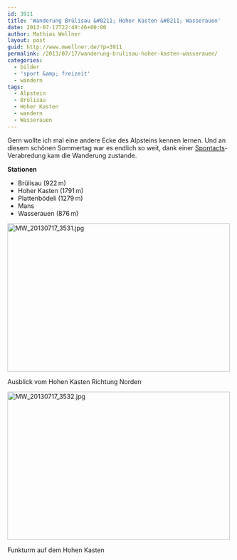 ```yaml
---
id: 3911
title: 'Wanderung Brülisau &#8211; Hoher Kasten &#8211; Wasserauen'
date: 2013-07-17T22:49:46+00:00
author: Mathias Wellner
layout: post
guid: http://www.mwellner.de/?p=3911
permalink: /2013/07/17/wanderung-brulisau-hoher-kasten-wasserauen/
categories:
  - bilder
  - 'sport &amp; freizeit'
  - wandern
tags:
  - Alpstein
  - Brülisau
  - Hoher Kasten
  - wandern
  - Wasserauen
---
```

Gern wollte ich mal eine andere Ecke des Alpsteins kennen lernen. Und an diesem schönen Sommertag war es endlich so weit, dank einer [Spontacts](http://www.spontacts.com)-Verabredung kam die Wanderung zustande. 

**Stationen**

  * Brülisau (922&thinsp;m)
  * Hoher Kasten (1791&thinsp;m)
  * Plattenbödeli (1279&thinsp;m)
  * Mans
  * Wasserauen (876&thinsp;m)

<div style="width: 510px" class="wp-caption aligncenter">
  <a href="http://www.flickr.com/photos/mwellner/9311061309/" title="MW_20130717_3531.jpg by mwellner, on Flickr"><img src="https://farm4.staticflickr.com/3746/9311061309_07271114b1.jpg" width="500" height="333" alt="MW_20130717_3531.jpg" /></a>
  
  <p class="wp-caption-text">
    Ausblick vom Hohen Kasten Richtung Norden<br />
  </p>
</div>

<div style="width: 510px" class="wp-caption aligncenter">
  <a href="http://www.flickr.com/photos/mwellner/9311174423/" title="MW_20130717_3532.jpg by mwellner, on Flickr"><img src="https://farm4.staticflickr.com/3820/9311174423_137082cb17.jpg" width="500" height="333" alt="MW_20130717_3532.jpg" /></a>
  
  <p class="wp-caption-text">
    Funkturm auf dem Hohen Kasten<br />
  </p>
</div>